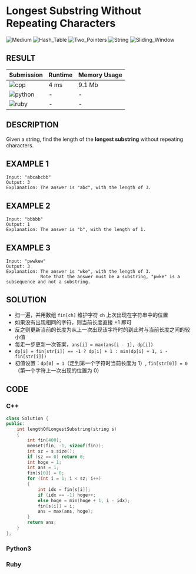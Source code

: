 # Longest Substring Without Repeating Characters

![Medium](https://img.shields.io/badge/-Medium-f0ad4e.svg) ![Hash_Table](https://img.shields.io/badge/哈希表-Hash_Table-007ec6.svg) ![Two_Pointers](https://img.shields.io/badge/双指针法-Two_Pointers-007ec6.svg) ![String](https://img.shields.io/badge/字符串-String-007ec6.svg) ![Sliding_Window](https://img.shields.io/badge/滑窗法-Sliding_Window-007ec6.svg)

## RESULT

| Submission                                                        | Runtime | Memory Usage |
| ----------------------------------------------------------------- | ------- | ------------ |
| ![cpp](https://img.shields.io/badge/leetcode003-cpp-f34b7d.svg)   | 4 ms    | 9.1 Mb       |
| ![python](https://img.shields.io/badge/leetcode003-py-3572A5.svg) | -       | -            |
| ![ruby](https://img.shields.io/badge/leetcode003-rb-701516.svg)   | -       | -            |

## DESCRIPTION

Given a string, find the length of the **longest substring** without repeating characters.

## EXAMPLE 1

```plain
Input: "abcabcbb"
Output: 3 
Explanation: The answer is "abc", with the length of 3. 
```

## EXAMPLE 2

```plain
Input: "bbbbb"
Output: 1
Explanation: The answer is "b", with the length of 1.
```

## EXAMPLE 3

```plain
Input: "pwwkew"
Output: 3
Explanation: The answer is "wke", with the length of 3. 
             Note that the answer must be a substring, "pwke" is a subsequence and not a substring.
```

## SOLUTION

* 扫一遍，并用数组 `fin[ch]` 维护字符 `ch` 上次出现在字符串中的位置
* 如果没有出现相同的字符，则当前长度直接 +1 即可
* 反之则更新当前的长度为从上一次出现该字符时的到此时与当前长度之间的较小值
* 每走一步更新一次答案，`ans[i] = max(ans[i - 1], dp[i])`
* `dp[i] = fin[str[i]] == -1 ? dp[i] + 1 : min(dp[i] + 1, i - fin[str[i]])`
* 初值设置：`dp[0] = 1`（走到第一个字符时当前长度为 1）, `fin[str[0]] = 0`（第一个字符上一次出现的位置为 0）

## CODE

### C++

```cpp
class Solution {
public:
    int lengthOfLongestSubstring(string s)
    {
        int fin[400];
        memset(fin, -1, sizeof(fin));
        int sz = s.size();
        if (sz == 0) return 0;
        int hoge = 1;
        int ans = 1;
        fin[s[0]] = 0;
        for (int i = 1; i < sz; i++)
        {
            int idx = fin[s[i]];
            if (idx == -1) hoge++;
            else hoge = min(hoge + 1, i - idx);
            fin[s[i]] = i;
            ans = max(ans, hoge);
        }
        return ans;
    }
};
```

### Python3

### Ruby

